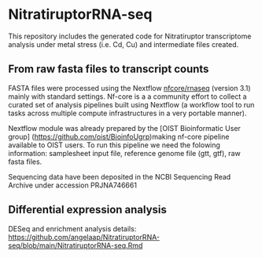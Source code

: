 # NitratiruptorRNA-seq
This repository includes the generated code for Nitratiruptor transcriptome analysis under metal stress (i.e. Cd, Cu) and intermediate files created. 

## From raw fasta files to transcript counts

FASTA files were processed using the Nextflow [nfcore/rnaseq](https://nf-co.re/rnaseq#introduction) (version 3.1) mainly with standard settings. Nf-core is a a community effort to collect a curated set of analysis pipelines built using Nextflow (a workflow tool to run tasks across multiple compute infrastructures in a very portable manner).

Nextflow module was already prepared by the [OIST Bioinformatic User group] (https://github.com/oist/BioinfoUgrp)making nf-core pipeline available to OIST users.
To run this pipeline we need the folowing information: samplesheet input file, reference genome file (gtt, gtf), raw fasta files. 

Sequencing data have been deposited in the NCBI Sequencing Read Archive under accession PRJNA746661

## Differential expression analysis

DESeq and enrichment analysis details: https://github.com/angelaap/NitratiruptorRNA-seq/blob/main/NitratiruptorRNA-seq.Rmd
